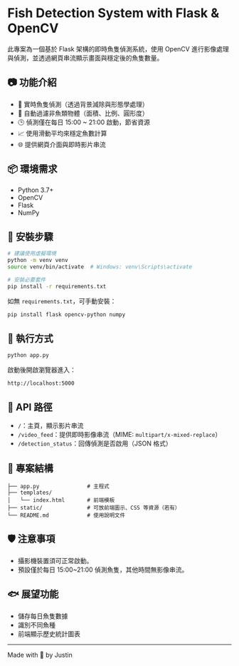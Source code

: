 # Fish Detection System with Flask & OpenCV

此專案為一個基於 Flask 架構的即時魚隻偵測系統，使用 OpenCV 進行影像處理與偵測，並透過網頁串流顯示畫面與穩定後的魚隻數量。

## 📷 功能介紹

- 🎯 實時魚隻偵測（透過背景減除與形態學處理）
- 🧠 自動過濾非魚類物體（面積、比例、圓形度）
- 🕒 偵測僅在每日 15:00 ~ 21:00 啟動，節省資源
- 📈 使用滑動平均來穩定魚數計算
- 🌐 提供網頁介面與即時影片串流

## 📦 環境需求

- Python 3.7+
- OpenCV
- Flask
- NumPy

## 🔧 安裝步驟

```bash
# 建議使用虛擬環境
python -m venv venv
source venv/bin/activate  # Windows: venv\Scripts\activate

# 安裝必要套件
pip install -r requirements.txt
```

如無 `requirements.txt`，可手動安裝：

```bash
pip install flask opencv-python numpy
```

## 🚀 執行方式

```bash
python app.py
```

啟動後開啟瀏覽器進入：
```
http://localhost:5000
```

## 🧪 API 路徑

- `/`：主頁，顯示影片串流
- `/video_feed`：提供即時影像串流（MIME: `multipart/x-mixed-replace`）
- `/detection_status`：回傳偵測是否啟用（JSON 格式）

## 📁 專案結構

```
├── app.py               # 主程式
├── templates/
│   └── index.html       # 前端模板
├── static/              # 可放前端圖示、CSS 等資源（若有）
└── README.md            # 使用說明文件
```

## 🛡️ 注意事項

- 攝影機裝置須可正常啟動。
- 預設僅於每日 15:00~21:00 偵測魚隻，其他時間無影像串流。

## 🐟 展望功能

- 儲存每日魚隻數據
- 識別不同魚種
- 前端顯示歷史統計圖表

---

Made with 🐠 by Justin
